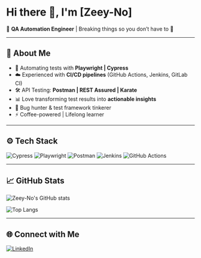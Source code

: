 # Hi there 👋, I'm [Zeey-No]

🚀 **QA Automation Engineer** | Breaking things so you don’t have to 🧪  

---

## 🔎 About Me
- 🤖 Automating tests with **Playwright | Cypress**
- ☁️ Experienced with **CI/CD pipelines** (GitHub Actions, Jenkins, GitLab CI)
- 🛠️ API Testing: **Postman | REST Assured | Karate**
- 📊 Love transforming test results into **actionable insights**
- 🐞 Bug hunter & test framework tinkerer
- ⚡ Coffee-powered | Lifelong learner

---

## ⚙️ Tech Stack
![Cypress](https://img.shields.io/badge/-Cypress-17202C?logo=cypress&logoColor=white)
![Playwright](https://img.shields.io/badge/-Playwright-45ba4b?logo=playwright&logoColor=white)
![Postman](https://img.shields.io/badge/-Postman-FF6C37?logo=postman&logoColor=white)
![Jenkins](https://img.shields.io/badge/-Jenkins-D24939?logo=jenkins&logoColor=white)
![GitHub Actions](https://img.shields.io/badge/-GitHub%20Actions-2088FF?logo=github-actions&logoColor=white)

---

## 📈 GitHub Stats
![Zeey-No's GitHub stats](https://github-readme-stats.vercel.app/api?username=Zeey-No&show_icons=true&theme=tokyonight)

![Top Langs](https://github-readme-stats.vercel.app/api/top-langs/?username=Zeey-No&layout=compact&theme=tokyonight)

---

## 🌐 Connect with Me
[![LinkedIn](https://img.shields.io/badge/-LinkedIn-blue?logo=linkedin&logoColor=white)](https://www.linkedin.com/in/zino-omoefe-b061781a7/)
